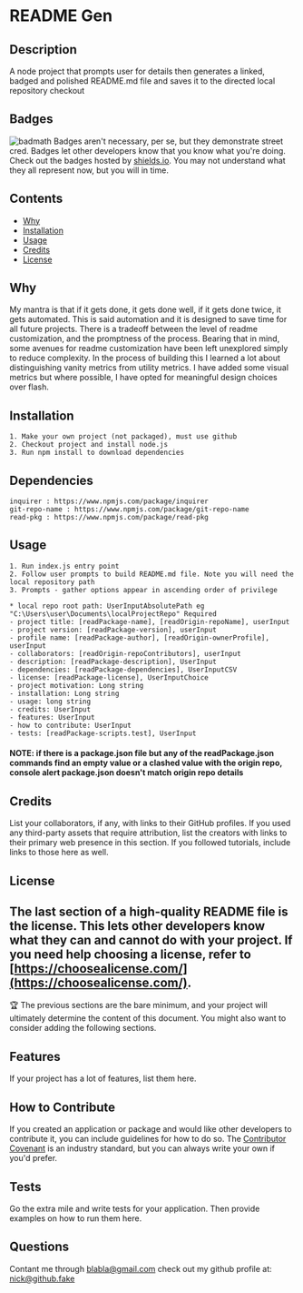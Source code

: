 # README Gen
## Description
A node project that prompts user for details then generates a linked, badged and polished README.md file and saves it to the directed local repository checkout

## Badges
![badmath](https://img.shields.io/github/languages/top/nielsenjared/badmath)
Badges aren't necessary, per se, but they demonstrate street cred. Badges let other developers know that you know what you're doing. Check out the badges hosted by [shields.io](https://shields.io/). You may not understand what they all represent now, but you will in time.

## Contents
- [Why](#why)
- [Installation](#installation)
- [Usage](#usage)
- [Credits](#credits)
- [License](#license)

## Why
My mantra is that if it gets done, it gets done well, if it gets done twice, it gets automated. This is said automation and it is designed to save time for all future projects. There is a  tradeoff between the level of readme customization, and the promptness of the process. Bearing that in mind, some avenues for readme customization have been left unexplored simply to reduce complexity. In the process of building this I learned a lot about distinguishing vanity metrics from utility metrics. I have added some visual metrics but where possible, I have opted for meaningful design choices over flash.

## Installation
```
1. Make your own project (not packaged), must use github
2. Checkout project and install node.js
3. Run npm install to download dependencies
```

## Dependencies
```
inquirer : https://www.npmjs.com/package/inquirer 
git-repo-name : https://www.npmjs.com/package/git-repo-name
read-pkg : https://www.npmjs.com/package/read-pkg 
```
## Usage
```
1. Run index.js entry point
2. Follow user prompts to build README.md file. Note you will need the local repository path  
3. Prompts - gather options appear in ascending order of privilege

* local repo root path: UserInputAbsolutePath eg "C:\Users\user\Documents\localProjectRepo" Required   
- project title: [readPackage-name], [readOrigin-repoName], userInput  
- project version: [readPackage-version], userInput  
- profile name: [readPackage-author], [readOrigin-ownerProfile], userInput  
- collaborators: [readOrigin-repoContributors], userInput  
- description: [readPackage-description], UserInput  
- dependencies: [readPackage-dependencies], UserInputCSV  
- license: [readPackage-license], UserInputChoice  
- project motivation: Long string  
- installation: Long string  
- usage: long string  
- credits: UserInput   
- features: UserInput  
- how to contribute: UserInput    
- tests: [readPackage-scripts.test], UserInput  
```
#### NOTE: if there is a package.json file but any of the readPackage.json commands find an empty value or a clashed value with the origin repo, console alert package.json doesn't match origin repo details

<!-- ![alt text](assets/images/usageScreencap.gif); -->

## Credits
List your collaborators, if any, with links to their GitHub profiles.
If you used any third-party assets that require attribution, list the creators with links to their primary web presence in this section.
If you followed tutorials, include links to those here as well.
## License
The last section of a high-quality README file is the license. This lets other developers know what they can and cannot do with your project. If you need help choosing a license, refer to [https://choosealicense.com/](https://choosealicense.com/).
---
🏆 The previous sections are the bare minimum, and your project will ultimately determine the content of this document. You might also want to consider adding the following sections.
## Features
If your project has a lot of features, list them here.
## How to Contribute
If you created an application or package and would like other developers to contribute it, you can include guidelines for how to do so. The [Contributor Covenant](https://www.contributor-covenant.org/) is an industry standard, but you can always write your own if you'd prefer.
## Tests
Go the extra mile and write tests for your application. Then provide examples on how to run them here.

## Questions
Contant me through blabla@gmail.com
check out my github profile at: nick@github.fake
